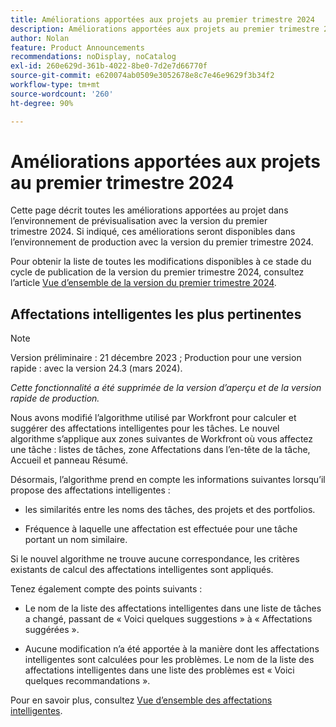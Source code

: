 ```yaml
---
title: Améliorations apportées aux projets au premier trimestre 2024
description: Améliorations apportées aux projets au premier trimestre 2024
author: Nolan
feature: Product Announcements
recommendations: noDisplay, noCatalog
exl-id: 260e629d-361b-4022-8be0-7d2e7d66770f
source-git-commit: e620074ab0509e3052678e8c7e46e9629f3b34f2
workflow-type: tm+mt
source-wordcount: '260'
ht-degree: 90%

---
```


# Améliorations apportées aux projets au premier trimestre 2024

Cette page décrit toutes les améliorations apportées au projet dans l’environnement de prévisualisation avec la version du premier trimestre 2024. Si indiqué, ces améliorations seront disponibles dans l’environnement de production avec la version du premier trimestre 2024.

Pour obtenir la liste de toutes les modifications disponibles à ce stade du cycle de publication de la version du premier trimestre 2024, consultez l’article [Vue d’ensemble de la version du premier trimestre 2024](/help/quicksilver/product-announcements/product-releases/24-q1-release-activity/24-q1-release-overview.md).

## Affectations intelligentes les plus pertinentes

>[!NOTE]
>
>Version préliminaire : 21 décembre 2023 ; Production pour une version rapide : avec la version 24.3 (mars 2024).
>
>_Cette fonctionnalité a été supprimée de la version d’aperçu et de la version rapide de production._

Nous avons modifié l’algorithme utilisé par Workfront pour calculer et suggérer des affectations intelligentes pour les tâches. Le nouvel algorithme s’applique aux zones suivantes de Workfront où vous affectez une tâche : listes de tâches, zone Affectations dans l’en-tête de la tâche, Accueil et panneau Résumé.

Désormais, l’algorithme prend en compte les informations suivantes lorsqu’il propose des affectations intelligentes :

* les similarités entre les noms des tâches, des projets et des portfolios.

* Fréquence à laquelle une affectation est effectuée pour une tâche portant un nom similaire.

Si le nouvel algorithme ne trouve aucune correspondance, les critères existants de calcul des affectations intelligentes sont appliqués.

Tenez également compte des points suivants :

* Le nom de la liste des affectations intelligentes dans une liste de tâches a changé, passant de « Voici quelques suggestions » à « Affectations suggérées ».

* Aucune modification n’a été apportée à la manière dont les affectations intelligentes sont calculées pour les problèmes. Le nom de la liste des affectations intelligentes dans une liste des problèmes est « Voici quelques recommandations ».

Pour en savoir plus, consultez [Vue d’ensemble des affectations intelligentes](/help/quicksilver/manage-work/tasks/assign-tasks/smart-assignments.md).
